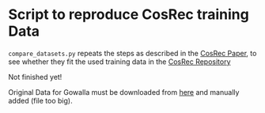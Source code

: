 # Script to reproduce CosRec training Data

`compare_datasets.py` repeats the steps as described in the [CosRec Paper](https://arxiv.org/pdf/1908.09972.pdf), 
to see whether they fit the used training data in the [CosRec Repository](https://github.com/zzxslp/CosRec)

Not finished yet!

Original Data for Gowalla must be downloaded from [here](https://snap.stanford.edu/data/loc-gowalla.html)
and manually added (file too big).